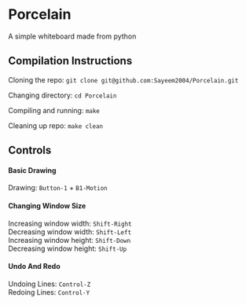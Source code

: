 # Porcelain
A simple whiteboard made from python

## Compilation Instructions
Cloning the repo: `git clone git@github.com:Sayeem2004/Porcelain.git`       

Changing directory: `cd Porcelain`      

Compiling and running: `make`

Cleaning up repo: `make clean`

## Controls
#### Basic Drawing
Drawing: `Button-1` + `B1-Motion`

#### Changing Window Size
Increasing window width: `Shift-Right`  
Decreasing window width: `Shift-Left`   
Increasing window height: `Shift-Down`  
Decreasing window height: `Shift-Up`  

#### Undo And Redo
Undoing Lines: `Control-Z`  
Redoing Lines: `Control-Y`
